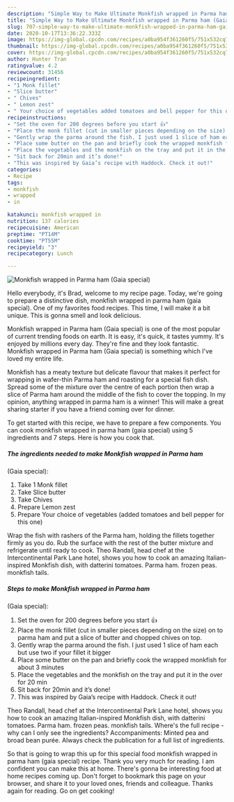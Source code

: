 ```yaml
---
description: "Simple Way to Make Ultimate Monkfish wrapped in Parma ham (Gaia special)"
title: "Simple Way to Make Ultimate Monkfish wrapped in Parma ham (Gaia special)"
slug: 707-simple-way-to-make-ultimate-monkfish-wrapped-in-parma-ham-gaia-special
date: 2020-10-17T13:36:22.333Z
image: https://img-global.cpcdn.com/recipes/a0ba954f361260f5/751x532cq70/monkfish-wrapped-in-parma-ham-gaia-special-recipe-main-photo.jpg
thumbnail: https://img-global.cpcdn.com/recipes/a0ba954f361260f5/751x532cq70/monkfish-wrapped-in-parma-ham-gaia-special-recipe-main-photo.jpg
cover: https://img-global.cpcdn.com/recipes/a0ba954f361260f5/751x532cq70/monkfish-wrapped-in-parma-ham-gaia-special-recipe-main-photo.jpg
author: Hunter Tran
ratingvalue: 4.2
reviewcount: 31456
recipeingredient:
- "1 Monk fillet"
- "Slice butter"
- " Chives"
- " Lemon zest"
- " Your choice of vegetables added tomatoes and bell pepper for this one"
recipeinstructions:
- "Set the oven for 200 degrees before you start 👍"
- "Place the monk fillet (cut in smaller pieces depending on the size) on to parma ham and put a slice of butter and chopped chives on top."
- "Gently wrap the parma around the fish. I just used 1 slice of ham each but use two if your fillet it bigger"
- "Place some butter on the pan and briefly cook the wrapped monkfish for about 3 minutes"
- "Place the vegetables and the monkfish on the tray and put it in the over for 20 min"
- "Sit back for 20min and it’s done!"
- "This was inspired by Gaia’s recipe with Haddock. Check it out!"
categories:
- Recipe
tags:
- monkfish
- wrapped
- in

katakunci: monkfish wrapped in 
nutrition: 137 calories
recipecuisine: American
preptime: "PT14M"
cooktime: "PT55M"
recipeyield: "3"
recipecategory: Lunch

---
```



![Monkfish wrapped in Parma ham
(Gaia special)](https://img-global.cpcdn.com/recipes/a0ba954f361260f5/751x532cq70/monkfish-wrapped-in-parma-ham-gaia-special-recipe-main-photo.jpg)

Hello everybody, it's Brad, welcome to my recipe page. Today, we're going to prepare a distinctive dish, monkfish wrapped in parma ham
(gaia special). One of my favorites food recipes. This time, I will make it a bit unique. This is gonna smell and look delicious.

Monkfish wrapped in Parma ham
(Gaia special) is one of the most popular of current trending foods on earth. It is easy, it's quick, it tastes yummy. It's enjoyed by millions every day. They're fine and they look fantastic. Monkfish wrapped in Parma ham
(Gaia special) is something which I've loved my entire life.

Monkfish has a meaty texture but delicate flavour that makes it perfect for wrapping in wafer-thin Parma ham and roasting for a special fish dish. Spread some of the mixture over the centre of each portion then wrap a slice of Parma ham around the middle of the fish to cover the topping. In my opinion, anything wrapped in parma ham is a winner! This will make a great sharing starter if you have a friend coming over for dinner.


To get started with this recipe, we have to prepare a few components. You can cook monkfish wrapped in parma ham
(gaia special) using 5 ingredients and 7 steps. Here is how you cook that.

<!--inarticleads1-->

##### The ingredients needed to make Monkfish wrapped in Parma ham
(Gaia special):

1. Take 1 Monk fillet
1. Take Slice butter
1. Take  Chives
1. Prepare  Lemon zest
1. Prepare  Your choice of vegetables (added tomatoes and bell pepper for this one)


Wrap the fish with rashers of the Parma ham, holding the fillets together firmly as you do. Rub the surface with the rest of the butter mixture and refrigerate until ready to cook. Theo Randall, head chef at the Intercontinental Park Lane hotel, shows you how to cook an amazing Italian-inspired Monkfish dish, with datterini tomatoes. Parma ham. frozen peas. monkfish tails. 

<!--inarticleads2-->

##### Steps to make Monkfish wrapped in Parma ham
(Gaia special):

1. Set the oven for 200 degrees before you start 👍
1. Place the monk fillet (cut in smaller pieces depending on the size) on to parma ham and put a slice of butter and chopped chives on top.
1. Gently wrap the parma around the fish. I just used 1 slice of ham each but use two if your fillet it bigger
1. Place some butter on the pan and briefly cook the wrapped monkfish for about 3 minutes
1. Place the vegetables and the monkfish on the tray and put it in the over for 20 min
1. Sit back for 20min and it’s done!
1. This was inspired by Gaia’s recipe with Haddock. Check it out!


Theo Randall, head chef at the Intercontinental Park Lane hotel, shows you how to cook an amazing Italian-inspired Monkfish dish, with datterini tomatoes. Parma ham. frozen peas. monkfish tails. Where&#39;s the full recipe - why can I only see the ingredients? Accompaniments: Minted pea and broad bean purée. Always check the publication for a full list of ingredients. 

So that is going to wrap this up for this special food monkfish wrapped in parma ham
(gaia special) recipe. Thank you very much for reading. I am confident you can make this at home. There's gonna be interesting food at home recipes coming up. Don't forget to bookmark this page on your browser, and share it to your loved ones, friends and colleague. Thanks again for reading. Go on get cooking!
